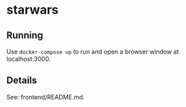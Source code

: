 # starwars

## Running

Use `docker-compose up` to run and open a browser window at localhost:3000.

## Details

See: frontend/README.md.
